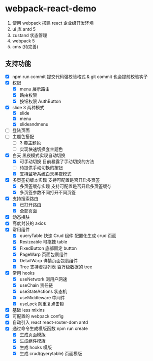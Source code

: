 # webpack-react-demo

1. 使用 webpack 搭建 react 企业级开发环境
2. ui 库 antd 5
3. zustand 状态管理
4. webpack 5
5. cms (待完善)

## <a id="支持功能">支持功能</a>

- [x] npm run commit 提交代码强校验格式 & git commit 也会提前校验钩子
- [x] 权限
  - [x] menu 展示路由
  - [x] 路由权限
  - [x] 按钮权限 AuthButton
- [x] slide 3 两种模式
  - [x] slide
  - [x] menu
  - [x] slideandmenu
- [ ] 登陆页面
- [ ] 主题色搭配
  - [ ] 3 套主题色
  - [ ] 实现快速切换套主题色
- [x] 白天 黑夜模式实现自动切换
  - [x] 可手动切换 目前暴露了手动切换的方法
  - [ ] 待提供手动切换的按钮
  - [x] 支持监听系统白天黑夜模式
- [x] 多页签初版本实现 支持可配置是否开启多页签
  - [x] 多页签缓存实现 支持可配置是否开启多页签缓存
  - [x] 多页签参数不同打开不同页签
- [x] 支持搜索路由
  - [x] 已打开路由
  - [x] 全部页面
- [x] 动态换肤
- [x] 高度封装的 axios
- [x] 常用组件
  - [x] queryTable 快速 Crud 组件 配置化生成 crud 页面
  - [x] Resizeable 可拖拽 table
  - [x] FixedButton 底部固定 button
  - [x] PageWarp 页面包裹组件
  - [x] DetailWarp 详情页面包裹组件
  - [x] Tree 支持虚拟列表 百万级数据的 tree
- [x] 常用 hooks
  - [x] useNetwork 测用户网速
  - [x] useChain 责任链
  - [x] useStateActions 状态机
  - [x] useMiddleware 中间件
  - [x] useLock 防重复点击锁
- [x] 基础 less mixins
- [x] 可配置的 webpack config
- [x] 自动引入 react react-router-dom antd
- [x] 通过命令生成模版函数 npm run create
  - [x] 生成页面模版
  - [x] 生成组件模版
  - [x] 生成 hooks 模版
  - [x] 生成 crud(qyerytable) 页面模版
